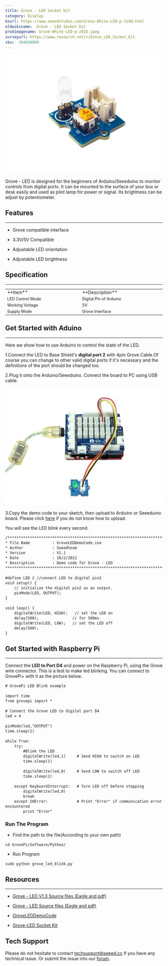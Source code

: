 ```yaml
---
title: Grove - LED Socket Kit
category: Display
bzurl: https://www.seeedstudio.com/Grove-White-LED-p-1140.html
oldwikiname:  Grove - LED Socket Kit
prodimagename: Grove-White-LED-p-2016.jpeg
surveyurl: https://www.research.net/r/Grove_LED_Socket_Kit
sku:  104030009
---
```

![](https://github.com/SeeedDocument/Grove-LED_Socket_Kit/raw/master/img/Grove-White-LED-p-2016.jpeg)

Grove - LED is designed for the beginners of Arduino/Seeeduino to monitor controls from digital ports. It can be mounted to the surface of your box or desk easily and used as pilot lamp for power or signal. Its brightness can be adjust by potentiometer.


## Features
---
*   Grove compatible interface

*   3.3V/5V Compatible

*   Adjustable LED orientation

*   Adjustable LED brightness

## Specification
---
<table >
<tr>
<td width="400"> **Item**
</td>
<td width="400"> **Description**
</td></tr>
<tr style="font-size: 90%">
<td> LED Control Mode
</td>
<td> Digital Pin of Arduino
</td></tr>
<tr style="font-size: 90%">
<td> Working Voltage
</td>
<td> 5V
</td></tr>
<tr style="font-size: 90%">
<td> Supply Mode
</td>
<td> Grove Interface
</td></tr></table>

##  Get Started with Aduino
---
Here we show how to use Arduino to control the state of the LED.

1.Connect the LED to  Base Shield's **digital port 2** with 4pin Grove Cable.Of course you can change to other valid digital ports if it's necessary and the definitions of the port should be changed too.

2.Plug it onto the Arduino/Seeeduino. Connect the board to PC using USB cable.

![](https://github.com/SeeedDocument/Grove-LED_Socket_Kit/raw/master/img/Grove-LED.jpg)

3.Copy the demo code to your sketch, then upload to Arduino or Seeeduino board. Please click [here](http://www.seeedstudio.com/wiki/Upload_Code) if you do not know how to upload.

You will see the LED  blink every second.
```
/*************************************************************************
* File Name          : GroveLEDDemoCode.ino
* Author             : Seeedteam
* Version            : V1.1
* Date               : 18/2/2012
* Description        : Demo code for Grove - LED
*************************************************************************/

#define LED 2 //connect LED to digital pin2
void setup() {
    // initialize the digital pin2 as an output.
    pinMode(LED, OUTPUT);
}

void loop() {
    digitalWrite(LED, HIGH);   // set the LED on
    delay(500);               // for 500ms
    digitalWrite(LED, LOW);   // set the LED off
    delay(500);
}
```
##  Get Started with Raspberry Pi
---
Connect the **LED to Port D4** and power on the Raspberry Pi, using the Grove wire connector. This is a test to make led blinking. You can connect to GrovePi+ with it as the picture below.
```
# GrovePi LED Blink example

import time
from grovepi import *

# Connect the Grove LED to digital port D4
led = 4

pinMode(led,"OUTPUT")
time.sleep(1)

while True:
    try:
        #Blink the LED
        digitalWrite(led,1)		# Send HIGH to switch on LED
        time.sleep(1)

        digitalWrite(led,0)		# Send LOW to switch off LED
        time.sleep(1)

    except KeyboardInterrupt:	# Turn LED off before stopping
        digitalWrite(led,0)
        break
    except IOError:				# Print "Error" if communication error encountered
        print "Error"
```
###  Run The Program

*   Find the path to the file(According to your own path)
```
cd GrovePi/Software/Python/
```

*   Run Program
```
sudo python grove_led_blink.py
```

##  Resources
---
*   [Grove - LED V1.3 Source files (Eagle and pdf)](https://github.com/SeeedDocument/Grove-LED_Socket_Kit/raw/master/res/Grove-LED_v1.3_Schematics.zip)

*   [Grove - LED Source files (Eagle and pdf)](https://github.com/SeeedDocument/Grove-LED_Socket_Kit/raw/master/res/Grove-LED_v1.0_Source_File.zip)

*   [GroveLEDDemoCode](https://github.com/SeeedDocument/Grove-LED_Socket_Kit/raw/master/res/GroveLEDDemoCode.zip)

*   [Grove-LED Socket Kit](https://github.com/SeeedDocument/Grove-LED_Socket_Kit/raw/master/res/Grove-LED_Socket_Eagle_File.zip)

## Tech Support
Please do not hesitate to contact [techsupport@seeed.cc](techsupport@seeed.cc) if you have any technical issue. Or submit the issue into our [forum](http://seeedstudio.com/forum/). 